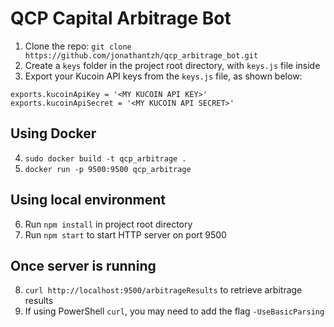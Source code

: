 # QCP Capital Arbitrage Bot
1. Clone the repo: `git clone https://github.com/jonathantzh/qcp_arbitrage_bot.git`
2. Create a `keys` folder in the project root directory, with `keys.js` file inside
3. Export your Kucoin API keys from the `keys.js` file, as shown below:
```
exports.kucoinApiKey = '<MY KUCOIN API KEY>'
exports.kucoinApiSecret = '<MY KUCOIN API SECRET>'
```
## Using Docker
4. `sudo docker build -t qcp_arbitrage .`
5. `docker run -p 9500:9500 qcp_arbitrage`
## Using local environment
6. Run `npm install` in project root directory
7. Run `npm start` to start HTTP server on port 9500
## Once server is running
8. `curl http://localhost:9500/arbitrageResults` to retrieve arbitrage results
9. If using PowerShell `curl`, you may need to add the flag `-UseBasicParsing`